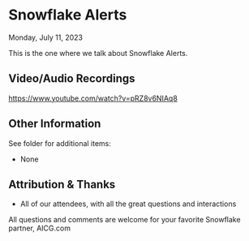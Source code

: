 # Snowflake Alerts
Monday, July 11, 2023

This is the one where we talk about Snowflake Alerts.

## Video/Audio Recordings
https://www.youtube.com/watch?v=pRZ8v6NIAq8


## Other Information
See folder for additional items:
- None


## Attribution & Thanks
- All of our attendees, with all the great questions and interactions


All questions and comments are welcome for your favorite Snowflake partner, AICG.com
